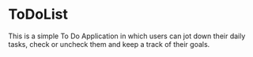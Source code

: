 # ToDoList

This is a simple To Do Application in which users can jot down their daily tasks, check or uncheck them and keep a track of their goals.
